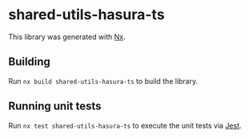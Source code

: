 # shared-utils-hasura-ts

This library was generated with [Nx](https://nx.dev).

## Building

Run `nx build shared-utils-hasura-ts` to build the library.

## Running unit tests

Run `nx test shared-utils-hasura-ts` to execute the unit tests via [Jest](https://jestjs.io).
